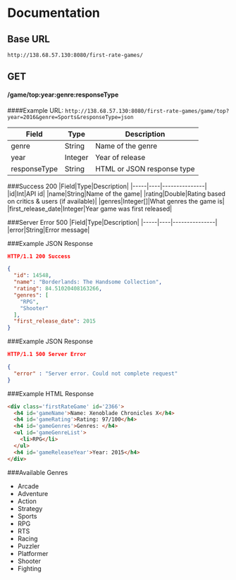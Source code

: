 # Documentation
## Base URL
`http://138.68.57.130:8080/first-rate-games/`

## GET 
#### /game/top:year:genre:responseType
####Example URL: 
`http://138.68.57.130:8080/first-rate-games/game/top?year=2016&genre=Sports&responseType=json`

|Field|Type|Description|
|-----|----|---------------|
|genre|String|Name of the genre|
|year|Integer|Year of release|
|responseType|String|HTML or JSON response type|

###Success 200
|Field|Type|Description|
|-----|----|---------------|
|id|Int|API id|
|name|String|Name of the game|
|rating|Double|Rating based on critics & users (if available)|
|genres|Integer[]|What genres the game is|
|first_release_date|Integer|Year game was first released|

###Server Error 500
|Field|Type|Description|
|-----|----|---------------|
|error|String|Error message|

###Example JSON Response
```json
HTTP/1.1 200 Success

{
  "id": 14548,
  "name": "Borderlands: The Handsome Collection",
  "rating": 84.51020408163266,
  "genres": [
    "RPG",
    "Shooter"
  ],
  "first_release_date": 2015
}
```  

###Example JSON Response
```json
HTTP/1.1 500 Server Error

{
  "error" : "Server error. Could not complete request"
}
```  

###Example HTML Response
```html
<div class='firstRateGame' id='2366'>
  <h4 id='gameName'>Name: Xenoblade Chronicles X</h4>
  <h4 id='gameRating'>Rating: 97/100</h4>
  <h4 id='gameGenres'>Genres: </h4>
  <ul id='gameGenreList'>
    <li>RPG</li>
  </ul>
  <h4 id='gameReleaseYear'>Year: 2015</h4>
</div>
```

###Available Genres
- Arcade
- Adventure
- Action
- Strategy
- Sports
- RPG
- RTS
- Racing
- Puzzler
- Platformer
- Shooter
- Fighting






